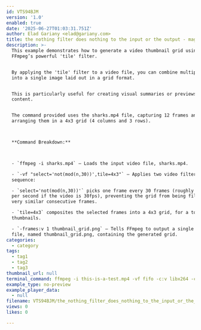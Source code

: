 ```yaml
---
id: VTS94BJM
version: '1.0'
enabled: true
date: '2025-06-27T01:03:31.751Z'
author: Elad Gariany <elad@gariany.com>
title: the nothing filter does nothing to the input or the output - magic!
description: >-
  This example demonstrates how to generate a video thumbnail grid using
  FFmpeg’s powerful 'tile' filter. 


  By applying the 'tile' filter to a video file, you can combine multiple frames
  into a single image laid out in a grid format. 


  This is particularly useful for creating visual summaries or previews of video
  content. 


  The command provided uses the sharks.mp4 file, capturing 12 frames and
  arranging them in a 4x3 grid (4 columns and 3 rows).



  **Command Breakdown:**



  - `ffmpeg -i sharks.mp4` — Loads the input video file, sharks.mp4.

  - `-vf "select='not(mod(n,30))',tile=4x3"` — Applies two video filters in
  sequence:    

  - `select='not(mod(n,30))'` picks one frame every 30 frames (roughly one frame
  per second if the video is 30fps), preventing the grid from being filled with
  very similar consecutive frames.

  - `tile=4x3` composites the selected frames into a 4x3 grid, for a total of 12
  thumbnails.

  - `-frames:v 1 thumbnail_grid.png` — Tells FFmpeg to output a single image
  file, named thumbnail_grid.png, containing the generated grid.
categories:
  - category
tags:
  - tag1
  - tag2
  - tag3
thumbnail_url: null
terminal_command: ffmpeg -i this-is-a-test.mp4 -vf fifo -c:v libx264 -crf 31 output.mp4
example_type: no-preview
example_player_data:
  - null
filename: VTS94BJM/the_nothing_filter_does_nothing_to_the_input_or_the_output_magic.md
views: 0
likes: 0

---
```

